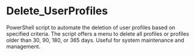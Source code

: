 # Delete_UserProfiles
PowerShell script to automate the deletion of user profiles based on specified criteria. The script offers a menu to delete all profiles or profiles older than 30, 90, 180, or 365 days. Useful for system maintenance and management.
